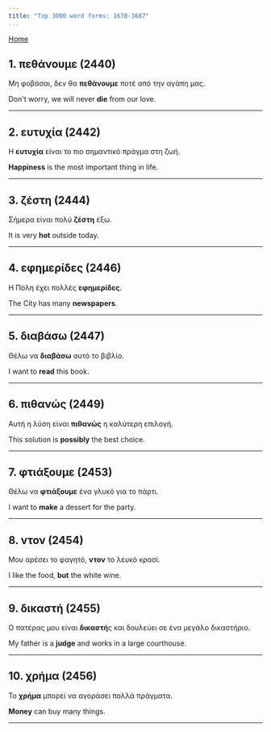 ```yaml
---
title: "Top 3000 word forms: 1678-1687"
...
```


[Home](./) 

## 1. πεθάνουμε (2440)

Μη φοβάσαι, δεν θα **πεθάνουμε** ποτέ από την αγάπη μας.

Don't worry, we will never **die** from our love.

---

## 2. ευτυχία (2442)

Η **ευτυχία** είναι το πιο σημαντικό πράγμα στη ζωή.

**Happiness** is the most important thing in life.

---

## 3. ζέστη (2444)

Σήμερα είναι πολύ **ζέστη** έξω.  

It is very **hot** outside today.

---

## 4. εφημερίδες (2446)

Η Πόλη έχει πολλές **εφημερίδες**.  

The City has many **newspapers**.

---

## 5. διαβάσω (2447)

Θέλω να **διαβάσω** αυτό το βιβλίο.

I want to **read** this book.

---

## 6. πιθανώς (2449)

Αυτή η λύση είναι **πιθανώς** η καλύτερη επιλογή.  

This solution is **possibly** the best choice.

---

## 7. φτιάξουμε (2453)

Θέλω να **φτιάξουμε** ένα γλυκό για το πάρτι.

I want to **make** a dessert for the party.

---

## 8. ντον (2454)

Μου αρέσει το φαγητό, **ντον** το λευκό κρασί.  

I like the food, **but** the white wine.

---

## 9. δικαστή (2455)

Ο πατέρας μου είναι **δικαστή**ς και δουλεύει σε ένα μεγάλο δικαστήριο.  

My father is a **judge** and works in a large courthouse.

---

## 10. χρήμα (2456)

Το **χρήμα** μπορεί να αγοράσει πολλά πράγματα.

**Money** can buy many things.

---

